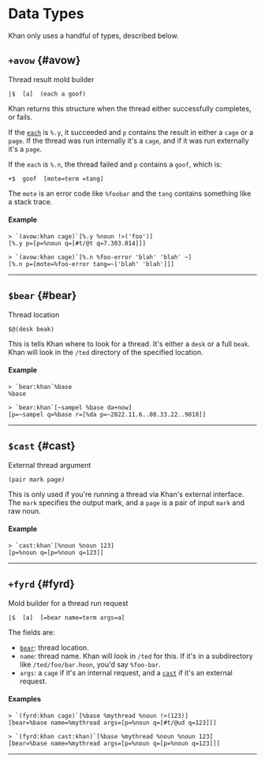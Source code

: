 # Data Types

Khan only uses a handful of types, described below.

## `+avow` {#avow}

Thread result mold builder

```hoon
|$  [a]  (each a goof)
```

Khan returns this structure when the thread either successfully completes, or fails.

If the [`each`](../../../hoon/stdlib/1c.md#each) is `%.y`, it succeeded and `p` contains the result in either a `cage` or a `page`. If the thread was run internally it's a `cage`, and if it was run externally it's a `page`.

If the `each` is `%.n`, the thread failed and `p` contains a `goof`, which is:

```hoon
+$  goof  [mote=term =tang]
```

The `mote` is an error code like `%foobar` and the `tang` contains something like a stack trace.

#### Example

```
> `(avow:khan cage)`[%.y %noun !>('foo')]
[%.y p=[p=%noun q=[#t/@t q=7.303.014]]]

> `(avow:khan cage)`[%.n %foo-error 'blah' 'blah' ~]
[%.n p=[mote=%foo-error tang=~['blah' 'blah']]]
```

---

## `$bear` {#bear}

Thread location

```hoon
$@(desk beak)
```

This is tells Khan where to look for a thread. It's either a `desk` or a full `beak`. Khan will look in the `/ted` directory of the specified location.

#### Example

```
> `bear:khan`%base
%base

> `bear:khan`[~sampel %base da+now]
[p=~sampel q=%base r=[%da p=~2022.11.6..08.33.22..9818]]
```

---

## `$cast` {#cast}

External thread argument

```hoon
(pair mark page)
```

This is only used if you're running a thread via Khan's external interface. The `mark` specifies the output mark, and a `page` is a pair of input `mark` and raw noun.

#### Example

```
> `cast:khan`[%noun %noun 123]
[p=%noun q=[p=%noun q=123]]
```

---

## `+fyrd` {#fyrd}

Mold builder for a thread run request

```hoon
|$  [a]  [=bear name=term args=a]
```

The fields are:

- [`bear`](#bear): thread location.
- `name`: thread name. Khan will look in `/ted` for this. If it's in a subdirectory like `/ted/foo/bar.hoon`, you'd say `%foo-bar`.
- `args`: a `cage` if it's an internal request, and a [`cast`](#cast) if it's an external request.

#### Examples

```
> `(fyrd:khan cage)`[%base %mythread %noun !>(123)]
[bear=%base name=%mythread args=[p=%noun q=[#t/@ud q=123]]]

> `(fyrd:khan cast:khan)`[%base %mythread %noun %noun 123]
[bear=%base name=%mythread args=[p=%noun q=[p=%noun q=123]]]
```

---
